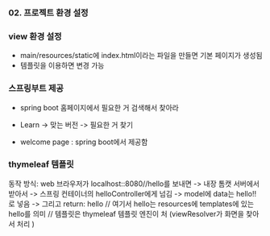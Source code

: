 ### 02. 프로젝트 환경 설정

### view 환경 설정
- main/resources/static에 index.html이라는 파일을 만들면 기본 페이지가 생성됨
- 템플릿을 이용하면 변경 가능

### 스프링부트 제공
-  spring boot 홈페이지에서 필요한 거 검색해서 찾아라
- Learn -> 맞는 버전 -> 필요한 거 찾기

- welcome page : spring boot에서 제공함

### thymeleaf 템플릿
동작 방식: 
web 브라우저가 localhost::8080//hello를 보내면
-> 내장 톰캣 서버에서 받아서
-> 스프링 컨테이너의 helloController에게 넘김
-> model에 data는 hello!!로 넣음
-> 그리고 return: hello
// 여기서 hello는 resources에 templates에 있는 hello를 의미
// 템플릿은 thymeleaf 템플릿 엔진이 처 (viewResolver가 화면을 찾아서 처리
)